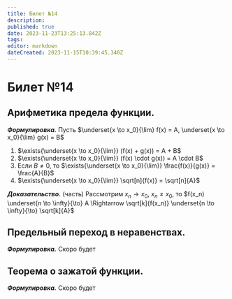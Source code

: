 ```yaml
---
title: Билет №14
description: 
published: true
date: 2023-11-23T13:25:13.842Z
tags: 
editor: markdown
dateCreated: 2023-11-15T10:39:45.340Z
---
```


# Билет №14

## Арифметика предела функции.
***Формулировка.***
Пусть $\underset{x \to x_0}{\lim} f(x) = A, \underset{x \to x_0}{\lim} g(x) = B$

1) $\exists{\underset{x \to x_0}{\lim}} (f(x) + g(x)) = A + B$
2) $\exists{\underset{x \to x_0}{\lim}} (f(x) \cdot g(x)) = A \cdot B$
3) Если $B \neq 0$, то $\exists{\underset{x \to x_0}{\lim}} \frac{f(x)}{g(x)} = \frac{A}{B}$
4) $\exists{\underset{x \to x_0}{\lim}} \sqrt[n]{f(x)} = \sqrt[n]{A}$

***Доказательство.*** (часть)
Рассмотрим $x_n \to x_0$, $x_n \neq x_0$, то
$f(x_n) \underset{n \to \infty}{\to} A \Rightarrow \sqrt[k]{f(x_n)} \underset{n \to \infty}{\to} \sqrt[k]{A}$

## Предельный переход в неравенствах.
***Формулировка.***
Скоро будет

## Теорема о зажатой функции. 
***Формулировка.***
Скоро будет
